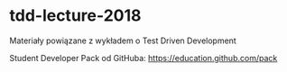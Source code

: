 # tdd-lecture-2018
Materiały powiązane z wykładem o Test Driven Development

Student Developer Pack od GitHuba: https://education.github.com/pack

